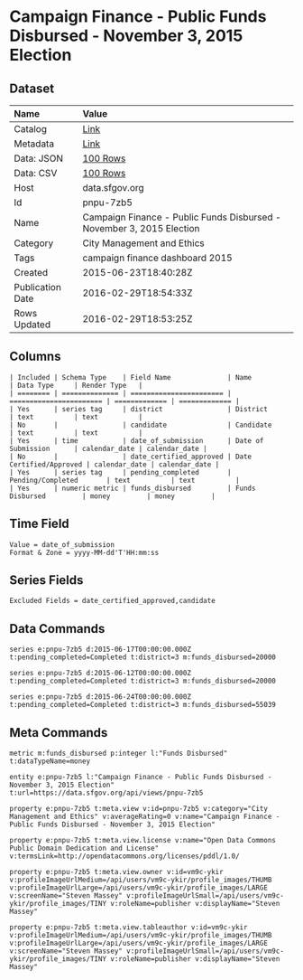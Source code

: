 # Campaign Finance - Public Funds Disbursed - November 3, 2015 Election

## Dataset

| Name | Value |
| :--- | :---- |
| Catalog | [Link](https://catalog.data.gov/dataset/campaign-finance-public-funds-disbursed-november-3-2015-election) |
| Metadata | [Link](https://data.sfgov.org/api/views/pnpu-7zb5) |
| Data: JSON | [100 Rows](https://data.sfgov.org/api/views/pnpu-7zb5/rows.json?max_rows=100) |
| Data: CSV | [100 Rows](https://data.sfgov.org/api/views/pnpu-7zb5/rows.csv?max_rows=100) |
| Host | data.sfgov.org |
| Id | pnpu-7zb5 |
| Name | Campaign Finance - Public Funds Disbursed - November 3, 2015 Election |
| Category | City Management and Ethics |
| Tags | campaign finance dashboard 2015 |
| Created | 2015-06-23T18:40:28Z |
| Publication Date | 2016-02-29T18:54:33Z |
| Rows Updated | 2016-02-29T18:53:25Z |

## Columns

```ls
| Included | Schema Type    | Field Name              | Name                    | Data Type     | Render Type   |
| ======== | ============== | ======================= | ======================= | ============= | ============= |
| Yes      | series tag     | district                | District                | text          | text          |
| No       |                | candidate               | Candidate               | text          | text          |
| Yes      | time           | date_of_submission      | Date of Submission      | calendar_date | calendar_date |
| No       |                | date_certified_approved | Date Certified/Approved | calendar_date | calendar_date |
| Yes      | series tag     | pending_completed       | Pending/Completed       | text          | text          |
| Yes      | numeric metric | funds_disbursed         | Funds Disbursed         | money         | money         |
```

## Time Field

```ls
Value = date_of_submission
Format & Zone = yyyy-MM-dd'T'HH:mm:ss
```

## Series Fields

```ls
Excluded Fields = date_certified_approved,candidate
```

## Data Commands

```ls
series e:pnpu-7zb5 d:2015-06-17T00:00:00.000Z t:pending_completed=Completed t:district=3 m:funds_disbursed=20000

series e:pnpu-7zb5 d:2015-06-12T00:00:00.000Z t:pending_completed=Completed t:district=3 m:funds_disbursed=20000

series e:pnpu-7zb5 d:2015-06-24T00:00:00.000Z t:pending_completed=Completed t:district=3 m:funds_disbursed=55039
```

## Meta Commands

```ls
metric m:funds_disbursed p:integer l:"Funds Disbursed" t:dataTypeName=money

entity e:pnpu-7zb5 l:"Campaign Finance - Public Funds Disbursed - November 3, 2015 Election" t:url=https://data.sfgov.org/api/views/pnpu-7zb5

property e:pnpu-7zb5 t:meta.view v:id=pnpu-7zb5 v:category="City Management and Ethics" v:averageRating=0 v:name="Campaign Finance - Public Funds Disbursed - November 3, 2015 Election"

property e:pnpu-7zb5 t:meta.view.license v:name="Open Data Commons Public Domain Dedication and License" v:termsLink=http://opendatacommons.org/licenses/pddl/1.0/

property e:pnpu-7zb5 t:meta.view.owner v:id=vm9c-ykir v:profileImageUrlMedium=/api/users/vm9c-ykir/profile_images/THUMB v:profileImageUrlLarge=/api/users/vm9c-ykir/profile_images/LARGE v:screenName="Steven Massey" v:profileImageUrlSmall=/api/users/vm9c-ykir/profile_images/TINY v:roleName=publisher v:displayName="Steven Massey"

property e:pnpu-7zb5 t:meta.view.tableauthor v:id=vm9c-ykir v:profileImageUrlMedium=/api/users/vm9c-ykir/profile_images/THUMB v:profileImageUrlLarge=/api/users/vm9c-ykir/profile_images/LARGE v:screenName="Steven Massey" v:profileImageUrlSmall=/api/users/vm9c-ykir/profile_images/TINY v:roleName=publisher v:displayName="Steven Massey"
```